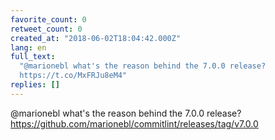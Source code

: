 ```yaml
---
favorite_count: 0
retweet_count: 0
created_at: "2018-06-02T18:04:42.000Z"
lang: en
full_text:
  "@marionebl what's the reason behind the 7.0.0 release?
  https://t.co/MxFRJu8eM4"
replies: []
---
```


@marionebl what's the reason behind the 7.0.0 release?
<https://github.com/marionebl/commitlint/releases/tag/v7.0.0>
